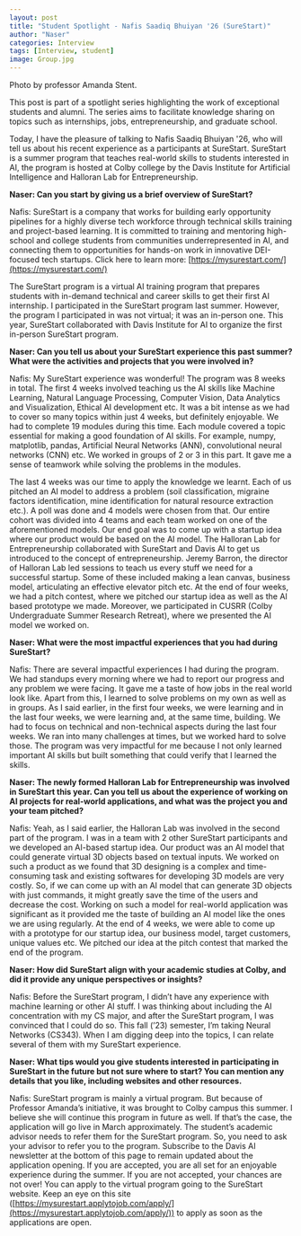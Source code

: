 ```yaml
---
layout: post
title: "Student Spotlight - Nafis Saadiq Bhuiyan '26 (SureStart)"
author: "Naser"
categories: Interview
tags: [Interview, student]
image: Group.jpg
---
```

Photo by professor Amanda Stent.

This post is part of a spotlight series highlighting the work of exceptional students and alumni. The series aims to facilitate knowledge sharing on topics such as internships, jobs, entrepreneurship, and graduate school.

Today, I have the pleasure of talking to Nafis Saadiq Bhuiyan '26, who will tell us about his recent experience as a participants at SureStart.
SureStart is a summer program that teaches real-world skills to students interested in AI, the program is hosted at Colby college by the Davis Institute for Artificial Intelligence and Halloran Lab for Entrepreneurship. 


**Naser: Can you start by giving us a brief overview of SureStart?**

Nafis: SureStart is a company that works for building early opportunity pipelines for a highly diverse tech workforce through technical skills training and project-based learning. It is committed to training and mentoring high-school and college students from communities underrepresented in AI, and connecting them to opportunities for hands-on work in innovative DEI-focused tech startups. Click here to learn more: [https://mysurestart.com/](https://mysurestart.com/)

The SureStart program is a virtual AI training program that prepares students with in-demand technical and career skills to get their first AI internship. I participated in the SureStart program last summer. However, the program I participated in was not virtual; it was an in-person one. This year, SureStart collaborated with Davis Institute for AI to organize the first in-person SureStart program.

**Naser: Can you tell us about your SureStart experience this past summer? What were the activities and projects that you were involved in?**

Nafis: My SureStart experience was wonderful! The program was 8 weeks in total. The first 4 weeks involved teaching us the AI skills like Machine Learning, Natural Language Processing, Computer Vision, Data Analytics and Visualization, Ethical AI development etc. It was a bit intense as we had to cover so many topics within just 4 weeks, but definitely enjoyable. We had to complete 19 modules during this time. Each module covered a topic essential for making a good foundation of AI skills. For example, numpy, matplotlib, pandas, Artificial Neural Networks (ANN), convolutional neural networks (CNN) etc. We worked in groups of 2 or 3 in this part. It gave me a sense of teamwork while solving the problems in the modules.

The last 4 weeks was our time to apply the knowledge we learnt. Each of us pitched an AI model to address a problem (soil classification, migraine factors identification, mine identification for natural resource extraction etc.). A poll was done and 4 models were chosen from that. Our entire cohort was divided into 4 teams and each team worked on one of the aforementioned models. Our end goal was to come up with a startup idea where our product would be based on the AI model. The Halloran Lab for Entrepreneurship collaborated with SureStart and Davis AI to get us introduced to the concept of entrepreneurship. Jeremy Barron, the director of Halloran Lab led sessions to teach us every stuff we need for a successful startup. Some of these included making a lean canvas, business model, articulating an effective elevator pitch etc. At the end of four weeks, we had a pitch contest, where we pitched our startup idea as well as the AI based prototype we made. Moreover, we participated in CUSRR (Colby Undergraduate Summer Research Retreat), where we presented the AI model we worked on.

**Naser:  What were the most impactful experiences that you had during SureStart?**

Nafis: There are several impactful experiences I had during the program. We had standups every morning where we had to report our progress and any problem we were facing. It gave me a taste of how jobs in the real world look like. Apart from this, I learned to solve problems on my own as well as in groups. As I said earlier, in the first four weeks, we were learning and in the last four weeks, we were learning and, at the same time, building. We had to focus on technical and non-technical aspects during the last four weeks. We ran into many challenges at times, but we worked hard to solve those. The program was very impactful for me because I not only learned important AI skills but built something that could verify that I learned the skills.


**Naser: The newly formed Halloran Lab for Entrepreneurship was involved in SureStart this year.  Can you tell us about the experience of working on AI projects for real-world applications, and what was the project you and your team pitched?**

Nafis: Yeah, as I said earlier, the Halloran Lab was involved in the second part of the program. I was in a team with 2 other SureStart participants and we developed an AI-based startup idea. Our product was an AI model that could generate virtual 3D objects based on textual inputs. We worked on such a product as we found that 3D designing is a complex and time-consuming task and existing softwares for developing 3D models are very costly. So, if we can come up with an AI model that can generate 3D objects with just commands, it might greatly save the time of the users and decrease the cost. Working on such a model for real-world application was significant as it provided me the taste of building an AI model like the ones we are using regularly. At the end of 4 weeks, we were able to come up with a prototype for our startup idea, our business model, target customers, unique values etc. We pitched our idea at the pitch contest that marked the end of the program.

**Naser: How did SureStart align with your academic studies at Colby, and did it provide any unique perspectives or insights?**

Nafis: Before the SureStart program, I didn’t have any experience with machine learning or other AI stuff. I was thinking about including the AI concentration with my CS major, and after the SureStart program, I was convinced that I could do so. This fall (’23) semester, I’m taking Neural Networks (CS343). When I am digging deep into the topics, I can relate several of them with my SureStart experience.

**Naser: What tips would you give students interested in participating in SureStart in the future but not sure where to start? You can mention any details that you like, including websites and other resources.**

Nafis: SureStart program is mainly a virtual program. But because of Professor Amanda’s initiative, it was brought to Colby campus this summer. I believe she will continue this program in future as well. If that’s the case, the application will go live in March approximately. The student’s academic advisor needs to refer them for the SureStart program. So, you need to ask your advisor to refer you to the program. Subscribe to the Davis AI newsletter at the bottom of this page to remain updated about the application opening. If you are accepted, you are all set for an enjoyable experience during the summer. If you are not accepted, your chances are not over! You can apply to the virtual program going to the SureStart website. Keep an eye on this site ([https://mysurestart.applytojob.com/apply/](https://mysurestart.applytojob.com/apply/)) to apply as soon as the applications are open.
